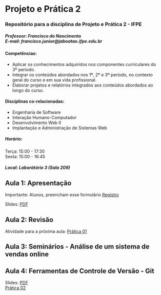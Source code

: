 # Projeto e Prática 2
<h3>Repositório para a disciplina de Projeto e Prática 2 - IFPE</h3>
<h5>Professor: Francisco do Nascimento <BR />
E-mail: francisco.junior@jaboatao.ifpe.edu.br
</h5>

<h4>Competências:</h4>
<ul>
<li>Aplicar os conhecimentos adquiridos nos componentes curriculares do 3º período. </li>
<li>Integrar os conteúdos abordados nos 1º, 2º e 3º período, no contexto geral do curso e em sua vida profissional. </li>
<li>Elaborar projetos e relatórios integrados aos conteúdos abordados ao longo do curso.</li>
</ul>

<h4>Disciplinas co-relacionadas: </h4>
<ul>
<li>Engenharia de Software</li>
<li>Interação Humano-Computador</li>
<li>Desenvolvimento Web II</li>
<li>Implantação e Administração de Sistemas Web</li>
</ul>

<h5>Horário: </h5>
Terça: 15:00 - 17:30 <BR />
Sexta: 15:00 - 16:45

<h5>Local: Laborátório 3 (Sala 209)</h5>

<h2>Aula 1: Apresentação</h2>
<p>Importante: Alunos, preencham esse formulário <a href='http://bit.ly/ifpe-registroalunos'>Registro</a> </p>
Slides: <a href='https://www.dropbox.com/s/5za1339vexugbbn/PP2-Aula01.pdf?dl=0'>PDF</a>

<h2>Aula 2: Revisão</h2>
<p class='destaque'>Atividade para a próxima aula: <a href='https://www.dropbox.com/s/eyl53kd590e9jlp/PP02-Atividade02.pdf?dl=0' target='_blank'>Prática 01</a></p>

<h2>Aula 3: Seminários - Análise de um sistema de vendas online</h2>

<H2>Aula 4: Ferramentas de Controle de Versão - Git </h2>
Slides: <a href="https://www.dropbox.com/s/4cizlzx8aeq6y30/PP2-Aula02.pdf?dl=0" target="_blank">PDF</a><br/>
<a href="">Prática 02</a>

